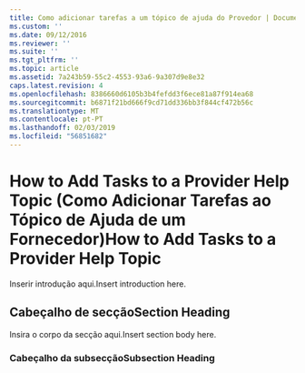 ```yaml
---
title: Como adicionar tarefas a um tópico de ajuda do Provedor | Documentos da Microsoft
ms.custom: ''
ms.date: 09/12/2016
ms.reviewer: ''
ms.suite: ''
ms.tgt_pltfrm: ''
ms.topic: article
ms.assetid: 7a243b59-55c2-4553-93a6-9a307d9e8e32
caps.latest.revision: 4
ms.openlocfilehash: 8386660d6105b3b4fefdd3f6ece81a87f914ea68
ms.sourcegitcommit: b6871f21bd666f9cd71dd336bb3f844cf472b56c
ms.translationtype: MT
ms.contentlocale: pt-PT
ms.lasthandoff: 02/03/2019
ms.locfileid: "56851682"
---
```

# <a name="how-to-add-tasks-to-a-provider-help-topic"></a><span data-ttu-id="27e8a-102">How to Add Tasks to a Provider Help Topic (Como Adicionar Tarefas ao Tópico de Ajuda de um Fornecedor)</span><span class="sxs-lookup"><span data-stu-id="27e8a-102">How to Add Tasks to a Provider Help Topic</span></span>

<span data-ttu-id="27e8a-103">Inserir introdução aqui.</span><span class="sxs-lookup"><span data-stu-id="27e8a-103">Insert introduction here.</span></span>

## <a name="section-heading"></a><span data-ttu-id="27e8a-104">Cabeçalho de secção</span><span class="sxs-lookup"><span data-stu-id="27e8a-104">Section Heading</span></span>

 <span data-ttu-id="27e8a-105">Insira o corpo da secção aqui.</span><span class="sxs-lookup"><span data-stu-id="27e8a-105">Insert section body here.</span></span>

### <a name="subsection-heading"></a><span data-ttu-id="27e8a-106">Cabeçalho da subsecção</span><span class="sxs-lookup"><span data-stu-id="27e8a-106">Subsection Heading</span></span>
